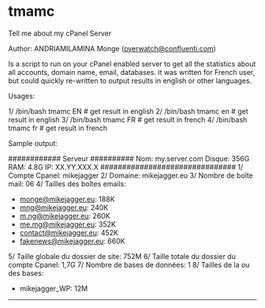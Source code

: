 # tmamc
Tell me about my cPanel Server

Author: ANDRIAMILAMINA Monge (overwatch@confluenti.com)

Is a script to run on your cPanel enabled server to get all the statistics about all accounts, domain name, email, databases.
it was written for French user, but could quickly re-written to output results in english or other languages.

Usages:

1/ /bin/bash tmamc EN   # get result in english
2/ /bin/bash tmamc en   # get result in english
3/ /bin/bash tmamc FR   # get result in french
4/ /bin/bash tmamc fr   # get result in french


Sample output:

############ Serveur ##########
Nom: my.server.com
Disque: 356G
RAM: 4.8G
IP: XX.YY.XXX.X
###############################
1/ Compte Cpanel: mikejagger
2/ Domaine: mikejagger.eu
3/ Nombre de boîte mail: 06
4/ Tailles des boîtes emails:
   - monge@mikejagger.eu:  188K
   - mng@mikejagger.eu:  240K
   - m.ng@mikejagger.eu:  260K
   - me.mg@mikejagger.eu:  352K
   - contact@mikejagger.eu:  452K
   - fakenews@mikejagger.eu:  660K

5/ Taille globale du dossier de site: 752M
6/ Taille totale du dossier du compte Cpanel: 1,7G
7/ Nombre de bases de données: 1
8/ Tailles de la ou des bases:
   - mikejagger_WP:   12M
   
-------------------------------